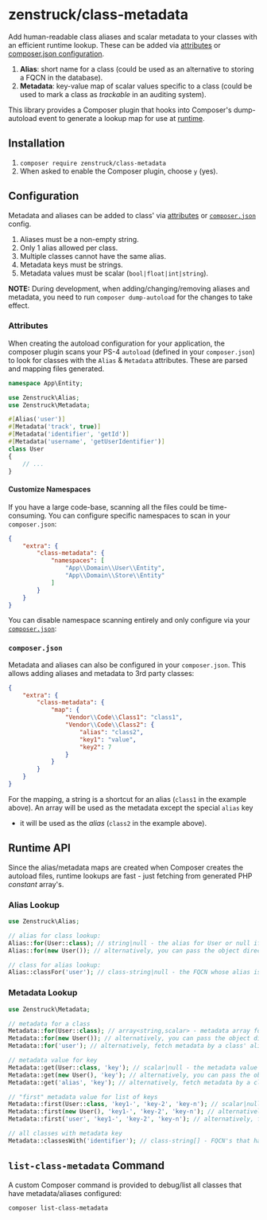 # zenstruck/class-metadata

Add human-readable class aliases and scalar metadata to your classes with
an efficient runtime lookup. These can be added via [attributes](#attributes) or
[composer.json configuration](#composerjson).

1. **Alias**: short name for a class (could be used as an alternative to storing a FQCN
   in the database).
2. **Metadata**: key-value map of scalar values specific to a class (could be used
   to mark a class as _trackable_ in an auditing system).

This library provides a Composer plugin that hooks into Composer's dump-autoload
event to generate a lookup map for use at [runtime](#runtime-api).

## Installation

1. `composer require zenstruck/class-metadata`
2. When asked to enable the Composer plugin, choose `y` (yes).

## Configuration

Metadata and aliases can be added to class' via [attributes](#attributes) or
[`composer.json`](#composerjson) config.

1. Aliases must be a non-empty string.
2. Only 1 alias allowed per class.
3. Multiple classes cannot have the same alias.
4. Metadata keys must be strings.
5. Metadata values must be scalar (`bool|float|int|string`).

**NOTE:** During development, when adding/changing/removing aliases and
metadata, you need to run `composer dump-autoload` for the changes to take
effect.

### Attributes

When creating the autoload configuration for your application, the
composer plugin scans your PS-4 `autoload` (defined in your `composer.json`)
to look for classes with the `Alias` & `Metadata` attributes. These are
parsed and mapping files generated.

```php
namespace App\Entity;

use Zenstruck\Alias;
use Zenstruck\Metadata;

#[Alias('user')]
#[Metadata('track', true)]
#[Metadata('identifier', 'getId')]
#[Metadata('username', 'getUserIdentifier')]
class User
{
    // ...
}
```

#### Customize Namespaces

If you have a large code-base, scanning all the files could be time-consuming.
You can configure specific namespaces to scan in your `composer.json`:

```json
{
    "extra": {
        "class-metadata": {
            "namespaces": [
                "App\\Domain\\User\\Entity",
                "App\\Domain\\Store\\Entity"
            ]
        }
    }
}
```

You can disable namespace scanning entirely and only configure via your
[`composer.json`](#composerjson):

### `composer.json`

Metadata and aliases can also be configured in your `composer.json`. This allows
adding aliases and metadata to 3rd party classes:

```json
{
    "extra": {
        "class-metadata": {
            "map": {
                "Vendor\\Code\\Class1": "class1",
                "Vendor\\Code\\Class2": {
                    "alias": "class2",
                    "key1": "value",
                    "key2": 7
                }
            }
        }
    }
}
```

For the mapping, a string is a shortcut for an alias (`class1` in the example
above). An array will be used as the metadata except the special `alias` key
- it will be used as the _alias_ (`class2` in the example above).

## Runtime API

Since the alias/metadata maps are created when Composer creates the
autoload files, runtime lookups are fast - just fetching from generated
PHP _constant_ array's.

### Alias Lookup

```php
use Zenstruck\Alias;

// alias for class lookup:
Alias::for(User::class); // string|null - the alias for User or null if none
Alias::for(new User()); // alternatively, you can pass the object directly

// class for alias lookup:
Alias::classFor('user'); // class-string|null - the FQCN whose alias is "user"
```

### Metadata Lookup

```php
use Zenstruck\Metadata;

// metadata for a class
Metadata::for(User::class); // array<string,scalar> - metadata array for User or empty array if none
Metadata::for(new User()); // alternatively, you can pass the object directly
Metadata::for('user'); // alternatively, fetch metadata by a class' alias

// metadata value for key
Metadata::get(User::class, 'key'); // scalar|null - the metadata value for "key" or null if none
Metadata::get(new User(), 'key'); // alternatively, you can pass the object directly
Metadata::get('alias', 'key'); // alternatively, fetch metadata by a class' alias

// "first" metadata value for list of keys
Metadata::first(User::class, 'key1-', 'key-2', 'key-n'); // scalar|null - first metadata value found for" keys" (left to right) or null if none
Metadata::first(new User(), 'key1-', 'key-2', 'key-n'); // alternatively, you can pass the object directly
Metadata::first('user', 'key1-', 'key-2', 'key-n'); // alternatively, fetch metadata by a class' alias

// all classes with metadata key
Metadata::classesWith('identifier'); // class-string[] - FQCN's that have metadata with key "identifier"
```

## `list-class-metadata` Command

A custom Composer command is provided to debug/list all classes that
have metadata/aliases configured:

```bash
composer list-class-metadata
```
